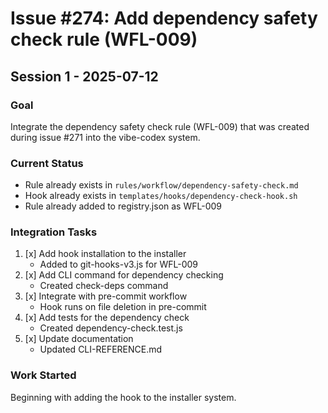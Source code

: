 # Issue #274: Add dependency safety check rule (WFL-009)

## Session 1 - 2025-07-12

### Goal
Integrate the dependency safety check rule (WFL-009) that was created during issue #271 into the vibe-codex system.

### Current Status
- Rule already exists in `rules/workflow/dependency-safety-check.md`
- Hook already exists in `templates/hooks/dependency-check-hook.sh`
- Rule already added to registry.json as WFL-009

### Integration Tasks
1. [x] Add hook installation to the installer
   - Added to git-hooks-v3.js for WFL-009
2. [x] Add CLI command for dependency checking
   - Created check-deps command
3. [x] Integrate with pre-commit workflow
   - Hook runs on file deletion in pre-commit
4. [x] Add tests for the dependency check
   - Created dependency-check.test.js
5. [x] Update documentation
   - Updated CLI-REFERENCE.md

### Work Started
Beginning with adding the hook to the installer system.